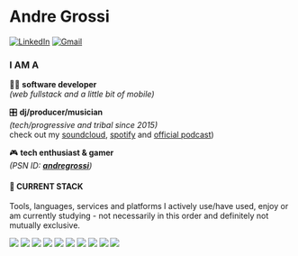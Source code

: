 # Andre Grossi
[![LinkedIn](https://img.shields.io/badge/-linkedin-0077B5?style=for-the-badge&logo=linkedin&logoColor=fff)](https://www.linkedin.com/in/andregrossi/ "Linkedin") [![Gmail](https://img.shields.io/badge/-linkedin-D14836?style=for-the-badge&logo=gmail&logoColor=fff)](mailto:iamandregrossi@gmail.com)

### I AM A
:man_technologist: **software developer**  
*(web fullstack and a little bit of mobile)*

:control_knobs: **dj/producer/musician**  
*(tech/progressive and tribal since 2015)*  
check out my [soundcloud](https://soundcloud.com/djandregrossi), [spotify](https://open.spotify.com/artist/6BokBj5lNdZfhFYxn1xkid) and [official podcast](https://podcasts.apple.com/us/podcast/andr%C3%A9-grossis-podcast/id1440229734))

:video_game: **tech enthusiast & gamer**  
*(PSN ID: [**andregrossi**](https://my.playstation.com/profile/andregrossi))*  

   
#### :wrench: CURRENT STACK
Tools, languages, services and platforms I actively use/have used, enjoy or am currently studying - not necessarily in this order and definitely not mutually exclusive.

<img src="https://img.shields.io/badge/-nodejs-efefef?style=for-the-badge&logo=node.js&logoColor=339933" /> <img src="https://img.shields.io/badge/-Typescript-efefef?style=for-the-badge&logo=typescript&logoColor=3178C6"/> <img src="https://img.shields.io/badge/-NestJS-efefef?style=for-the-badge&logo=nestjs&logoColor=ea2845" /> <img src="https://img.shields.io/badge/-GraphQL-efefef?style=for-the-badge&logo=graphql&logoColor=E10098"/> <img src="https://img.shields.io/badge/-PostgreSQL-f4f4f4?style=for-the-badge&logo=postgresql&logoColor=336791" /> <img src="https://img.shields.io/badge/-react-efefef?style=for-the-badge&logo=react&logoColor=60D1FA"/> <img src="https://img.shields.io/badge/-nextjs-f3f3f3?style=for-the-badge&logo=next.js&logoColor=000" /> <img src="https://img.shields.io/badge/-expo-efefef?style=for-the-badge&logo=expo&logoColor=000020"/> <img src="https://img.shields.io/badge/-Heroku-f4f4f4?style=for-the-badge&logo=heroku&logoColor=430098" /> <img src="https://img.shields.io/badge/-Vercel-f3f3f3?style=for-the-badge&logo=vercel&logoColor=000"/>
